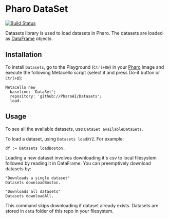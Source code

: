 # Pharo DataSet
[![Build Status](https://travis-ci.org/PharoAI/Datasets.svg?branch=master)](https://travis-ci.org/PharoAI/Datasets)

Datasets library is used to load datasets in Pharo. The datasets are loaded as [DataFrame](https://github.com/PolyMathOrg/DataFrame/) objects.


## Installation
To install `Datasets`, go to the Playground (`Ctrl+OW`) in your [Pharo](https://pharo.org/) image and execute the following Metacello script (select it and press Do-it button or `Ctrl+D`):

```smalltalk
Metacello new
  baseline: 'DataSet';
  repository: 'github://PharoAI/Datasets';
  load.
```

## Usage
To see all the available datasets, use `DataSet availableDataSets`.

To load a dataset, using `Datasets loadXYZ`. For example:
```
df := Datasets loadBoston.
```

Loading a new dataset involves downloading it's csv to local filesystem followed by reading it in DataFrame. You can preemptively download datasets by:
```
"Downloads a single dataset"
Datasets downloadBoston.

"Downloads all datasets"
Datasets downloadAll.
```
This command skips downloading if dataset already exists. Datasets are stored in `data` folder of this repo in your filesystem.
